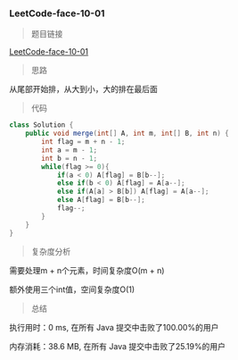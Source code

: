 ### LeetCode-face-10-01

> 题目链接

[LeetCode-face-10-01](https://leetcode-cn.com/problems/sorted-merge-lcci/)

> 思路

从尾部开始排，从大到小，大的排在最后面

> 代码

```java
class Solution {
    public void merge(int[] A, int m, int[] B, int n) {
        int flag = m + n - 1;
        int a = m - 1;
        int b = n - 1;
        while(flag >= 0){
            if(a < 0) A[flag] = B[b--];
            else if(b < 0) A[flag] = A[a--];
            else if(A[a] > B[b]) A[flag] = A[a--];
            else A[flag] = B[b--];
            flag--;
        }
    }
}
```

> 复杂度分析

需要处理m + n个元素，时间复杂度O(m + n) 

额外使用三个int值，空间复杂度O(1)

> 总结

执行用时：0 ms, 在所有 Java 提交中击败了100.00%的用户

内存消耗：38.6 MB, 在所有 Java 提交中击败了25.19%的用户
